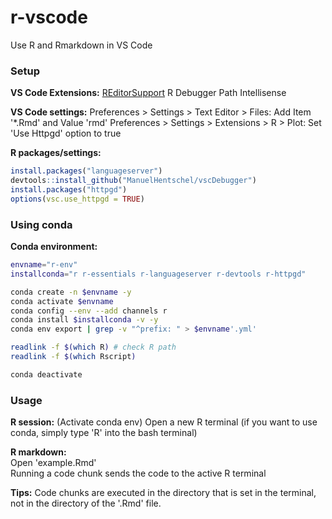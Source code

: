 # r-vscode
Use R and Rmarkdown in VS Code



### Setup


**VS Code Extensions:**
[REditorSupport](https://github.com/REditorSupport/vscode-R/wiki)
R Debugger
Path Intellisense

**VS Code settings:**
Preferences > Settings > Text Editor > Files: Add Item '*.Rmd' and Value 'rmd'
Preferences > Settings > Extensions > R > Plot: Set 'Use Httpgd' option to true


**R packages/settings:**
```r
install.packages("languageserver")
devtools::install_github("ManuelHentschel/vscDebugger")
install.packages("httpgd")
options(vsc.use_httpgd = TRUE)
```


### Using conda

**Conda environment:**
```bash
envname="r-env"
installconda="r r-essentials r-languageserver r-devtools r-httpgd"

conda create -n $envname -y
conda activate $envname
conda config --env --add channels r
conda install $installconda -v -y
conda env export | grep -v "^prefix: " > $envname'.yml'

readlink -f $(which R) # check R path
readlink -f $(which Rscript)

conda deactivate
```


### Usage

**R session:**
(Activate conda env)
Open a new R terminal (if you want to use conda, simply type 'R' into the bash terminal)

**R markdown:**  
Open 'example.Rmd'  
Running a code chunk sends the code to the active R terminal  

**Tips:**
Code chunks are executed in the directory that is set in the terminal, not in the directory of the '.Rmd' file.

